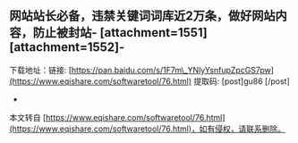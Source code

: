网站站长必备，违禁关键词词库近2万条，做好网站内容，防止被封站-
\[attachment=1551\]\[attachment=1552\]-
-
下载地址：链接: [https://pan.baidu.com/s/1F7m\_YNlyYsnfupZpcGS7pw](https://www.eqishare.com/softwaretool/76.html) 提取码: \[post\]gu86 \[/post\]

-

本文转自 [https://www.eqishare.com/softwaretool/76.html](https://www.eqishare.com/softwaretool/76.html)，如有侵权，请联系删除。